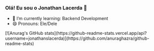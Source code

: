 ### Olá! Eu sou o Jonathan Lacerda 👋


- 🌱 I’m currently learning: Backend Development
- 😄 Pronouns: Ele/Dele

<div>
  [![Anurag's GitHub stats](https://github-readme-stats.vercel.app/api?username=jonathanslacerda)](https://github.com/anuraghazra/github-readme-stats)
</div>
